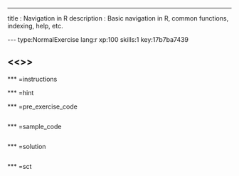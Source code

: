 ---
title       : Navigation in R
description : Basic navigation in R, common functions, indexing, help, etc.



--- type:NormalExercise lang:r xp:100 skills:1 key:17b7ba7439
## <<<New Exercise>>>



*** =instructions

*** =hint

*** =pre_exercise_code
```{r}

```

*** =sample_code
```{r}

```

*** =solution
```{r}

```

*** =sct
```{r}

```
